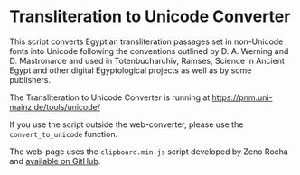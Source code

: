 # Transliteration to Unicode Converter

This script converts Egyptian transliteration passages set in non-Unicode fonts into Unicode following the conventions outlined by D. A. Werning and D. Mastronarde and used in Totenbucharchiv, Ramses, Science in Ancient Egypt and other digital Egyptological projects as well as by some publishers.

The Transliteration to Unicode Converter is running at https://pnm.uni-mainz.de/tools/unicode/

If you use the script outside the web-converter, please use the `convert_to_unicode` function.

The web-page uses the `clipboard.min.js` script developed by Zeno Rocha and [available on GitHub](https://github.com/zenorocha/clipboard.js).